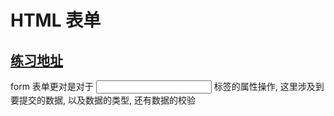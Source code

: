 # HTML 表单

## [练习地址](https://forum.freecodecamp.org/t/topic/639541)

form 表单更对是对于 <input> 标签的属性操作, 这里涉及到要提交的数据, 以及数据的类型, 还有数据的校验